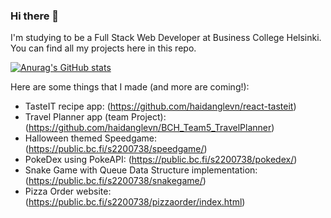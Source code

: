 ### Hi there 👋 

I'm studying to be a Full Stack Web Developer at Business College Helsinki. You can find all my projects here in this repo.  

[![Anurag's GitHub stats](https://github-readme-stats.vercel.app/api?username=haidanglevn)](https://github.com/anuraghazra/github-readme-stats)

Here are some things that I made (and more are coming!):
- TasteIT recipe app: (https://github.com/haidanglevn/react-tasteit)
- Travel Planner app (team Project): (https://github.com/haidanglevn/BCH_Team5_TravelPlanner)
- Halloween themed Speedgame: (https://public.bc.fi/s2200738/speedgame/)
- PokeDex using PokeAPI: (https://public.bc.fi/s2200738/pokedex/)
- Snake Game with Queue Data Structure implementation: (https://public.bc.fi/s2200738/snakegame/)
- Pizza Order website: (https://public.bc.fi/s2200738/pizzaorder/index.html)


<!--
**haidanglevn/haidanglevn** is a ✨ _special_ ✨ repository because its `README.md` (this file) appears on your GitHub profile.

Here are some ideas to get you started:

- 🔭 I’m currently working on ...
- 🌱 I’m currently learning ...
- 👯 I’m looking to collaborate on ...
- 🤔 I’m looking for help with ...
- 💬 Ask me about ...
- 📫 How to reach me: ...
- 😄 Pronouns: ...
- ⚡ Fun fact: ...
-->

